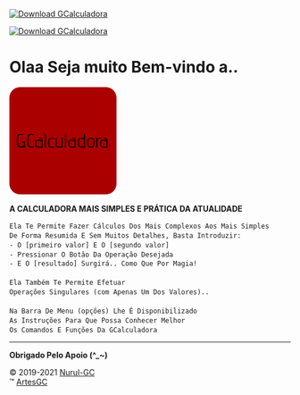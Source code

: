 [![Download GCalculadora](https://img.shields.io/sourceforge/dt/gcalculadora.svg)](https://sourceforge.net/projects/gcalculadora/files/latest/download) 

[![Download GCalculadora](https://a.fsdn.com/con/app/sf-download-button)](https://sourceforge.net/projects/gcalculadora/files/latest/download)

# Olaa Seja muito Bem-vindo a..

![gcalculadora-icon](img/favicons/favicon-192x192.png)

**A CALCULADORA MAIS SIMPLES E PRÁTICA DA ATUALIDADE**

```txt
Ela Te Permite Fazer Cálculos Dos Mais Complexos Aos Mais Simples
De Forma Resumida E Sem Muitos Detalhes, Basta Introduzir:
- O [primeiro valor] E O [segundo valor]
- Pressionar O Botão Da Operação Desejada
- E O [resultado] Surgirá.. Como Que Por Magia!

Ela Também Te Permite Efetuar
Operações Singulares (com Apenas Um Dos Valores)..

Na Barra De Menu (opções) Lhe É Disponibilizado
As Instruções Para Que Possa Conhecer Melhor
Os Comandos E Funções Da GCalculadora
```

---

**Obrigado Pelo Apoio (^_~)**

&copy; 2019-2021 [Nurul-GC](mailto:nuruldecarvalho@gmail.com) \
&trade; [ArtesGC](https://artesgc.home.blog)
